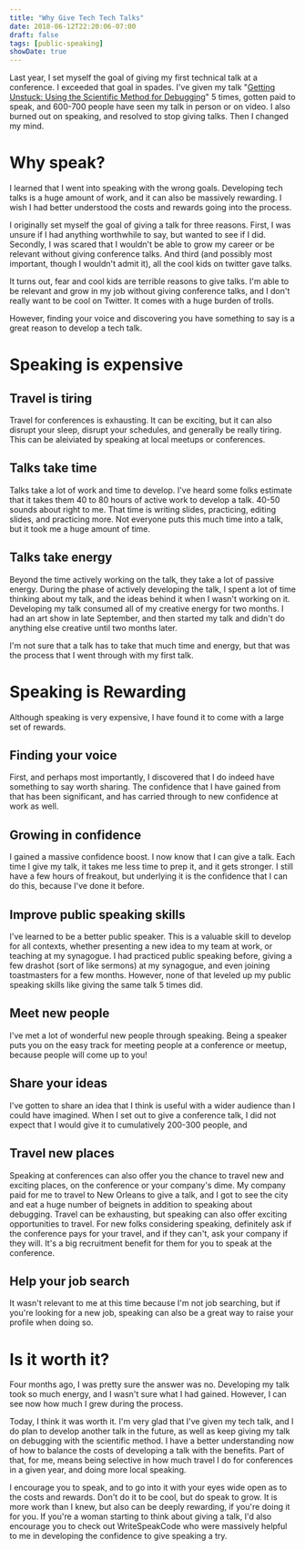 ```yaml
---
title: "Why Give Tech Tech Talks"
date: 2018-06-12T22:20:06-07:00
draft: false
tags: [public-speaking]
showDate: true
---
```

Last year, I set myself the goal of giving my first technical talk at a conference. I exceeded that goal in spades. I've given my talk "[Getting Unstuck: Using the Scientific Method for Debugging](/talks/)" 5 times, gotten paid to speak, and 600-700 people have seen my talk in person or on video. I also burned out on speaking, and resolved to stop giving talks. Then I changed my mind.

# Why speak?
I learned that I went into speaking with the wrong goals. Developing tech talks is a huge amount of work, and it can also be massively rewarding. I wish I had better understood the costs and rewards going into the process.

I originally set myself the goal of giving a talk for three reasons. First, I was unsure if I had anything worthwhile to say, but wanted to see if I did. Secondly, I was scared that I wouldn't be able to grow my career or be relevant without giving conference talks. And third (and possibly most important, though I wouldn't admit it), all the cool kids on twitter gave talks.

It turns out, fear and cool kids are terrible reasons to give talks. I'm able to be relevant and grow in my job without giving conference talks, and I don't really want to be cool on Twitter. It comes with a huge burden of trolls.

However, finding your voice and discovering you have something to say is a great reason to develop a tech talk.

# Speaking is expensive
## Travel is tiring
Travel for conferences is exhausting. It can be exciting, but it can also disrupt your sleep, disrupt your schedules, and generally be really tiring. This can be aleiviated by speaking at local meetups or conferences.

## Talks take time
Talks take a lot of work and time to develop. I've heard some folks estimate that it takes them 40 to 80 hours of active work to develop a talk. 40-50 sounds about right to me. That time is writing slides, practicing, editing slides, and practicing more. Not everyone puts this much time into a talk, but it took me a huge amount of time.

## Talks take energy
Beyond the time actively working on the talk, they take a lot of passive energy. During the phase of actively developing the talk, I spent a lot of time thinking about my talk, and the ideas behind it when I wasn't working on it. Developing my talk consumed all of my creative energy for two months. I had an art show in late September, and then started my talk and didn't do anything else creative until two months later.

I'm not sure that a talk has to take that much time and energy, but that was the process that I went through with my first talk.

# Speaking is Rewarding
Although speaking is very expensive, I have found it to come with a large set of rewards.

## Finding your voice
First, and perhaps most importantly, I discovered that I do indeed have something to say worth sharing. The confidence that I have gained from that has been significant, and has carried through to new confidence at work as well.

## Growing in confidence
I gained a massive confidence boost. I now know that I can give a talk. Each time I give my talk, it takes me less time to prep it, and it gets stronger. I still have a few hours of freakout, but underlying it is the confidence that I can do this, because I've done it before.

## Improve public speaking skills
I've learned to be a better public speaker. This is a valuable skill to develop for all contexts, whether presenting a new idea to my team at work, or teaching at my synagogue. I had practiced public speaking before, giving a few drashot (sort of like sermons) at my synagogue, and even joining toastmasters for a few months. However, none of that leveled up my public speaking skills like giving the same talk 5 times did.

## Meet new people
I've met a lot of wonderful new people through speaking. Being a speaker puts you on the easy track for meeting people at a conference or meetup, because people will come up to you!

## Share your ideas
I've gotten to share an idea that I think is useful with a wider audience than I could have imagined. When I set out to give a conference talk, I did not expect that I would give it to cumulatively 200-300 people, and 

## Travel new places
Speaking at conferences can also offer you the chance to travel new and exciting places, on the conference or your company's dime. My company paid for me to travel to New Orleans to give a talk, and I got to see the city and eat a huge number of beignets in addition to speaking about debugging. Travel can be exhausting, but speaking can also offer exciting opportunities to travel. For new folks considering speaking, definitely ask if the conference pays for your travel, and if they can't, ask your company if they will. It's a big recruitment benefit for them for you to speak at the conference.

## Help your job search
It wasn't relevant to me at this time because I'm not job searching, but if you're looking for a new job, speaking can also be a great way to raise your profile when doing so.

# Is it worth it?

Four months ago, I was pretty sure the answer was no. Developing my talk took so much energy, and I wasn't sure what I had gained. However, I can see now how much I grew during the process. 

Today, I think it was worth it. I'm very glad that I've given my tech talk, and I do plan to develop another talk in the future, as well as keep giving my talk on debugging with the scientific method. I have a better understanding now of how to balance the costs of developing a talk with the benefits. Part of that, for me, means being selective in how much travel I do for conferences in a given year, and doing more local speaking.

I encourage you to speak, and to go into it with your eyes wide open as to the costs and rewards. Don't do it to be cool, but do speak to grow. It is more work than I knew, but also can be deeply rewarding, if you're doing it for you. If you're a woman starting to think about giving a talk, I'd also encourage you to check out WriteSpeakCode who were massively helpful to me in developing the confidence to give speaking a try.
